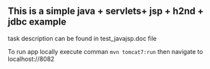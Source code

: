 ## This is a simple java + servlets+ jsp + h2nd + jdbc example

task description can be found in test_javajsp.doc file

To run app locally execute comman `mvn tomcat7:run` then navigate to localhost://8082
